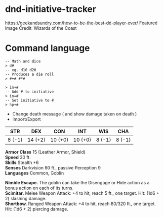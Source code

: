 # dnd-initiative-tracker

https://geekandsundry.com/how-to-be-the-best-dd-player-ever/
Featured Image Credit: Wizards of the Coast

# Command language
```
-- Math and dice
> d# 
-- eg. d10 d20
-- Produces a die roll
> #+# #*#

> in+#
-- Add # to initiative
> in=#
-- Set initiative to #
> hp+#

```

- Change death message ( and show damage taken on death )
- Import/Export


| STR | DEX | CON | INT | WIS | CHA |
|:---:|:---:|:---:|:---:|:---:|:---:|
| 8 (-1) | 14 (+2) | 10 (+0) | 10 (+0) | 8 (-1) | 8 (-1) |

**Armor Class** 15 (Leather Armor, Shield)  
**Speed** 30 ft.  
**Skills** Stealth +6  
**Senses** Darkvision 60 ft., passive Perception 9  
**Languages** Common, Goblin  

**Nimble Escape.** The goblin can take the Disengage or Hide action as a bonus action on each of its turns.  
**Scimitar.** Melee Weapon Attack: +4 to hit, reach 5 ft., one target. Hit: (1d6 + 2) slashing damage.  
**Shortbow.** Ranged Weapon Attack: +4 to hit, reach 80/320 ft., one target. Hit: (1d6 + 2) piercing damage.